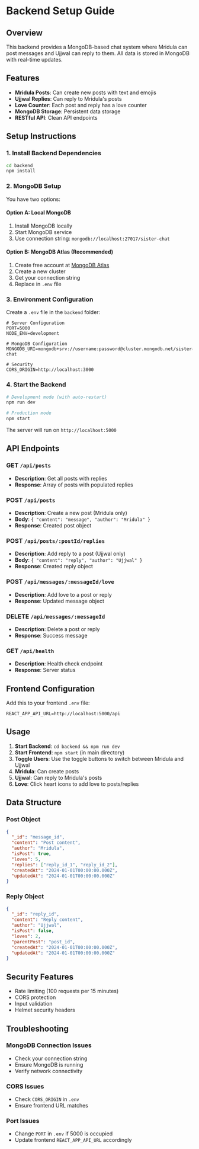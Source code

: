 # Backend Setup Guide

## Overview
This backend provides a MongoDB-based chat system where Mridula can post messages and Ujjwal can reply to them. All data is stored in MongoDB with real-time updates.

## Features
- **Mridula Posts**: Can create new posts with text and emojis
- **Ujjwal Replies**: Can reply to Mridula's posts
- **Love Counter**: Each post and reply has a love counter
- **MongoDB Storage**: Persistent data storage
- **RESTful API**: Clean API endpoints

## Setup Instructions

### 1. Install Backend Dependencies
```bash
cd backend
npm install
```

### 2. MongoDB Setup
You have two options:

#### Option A: Local MongoDB
1. Install MongoDB locally
2. Start MongoDB service
3. Use connection string: `mongodb://localhost:27017/sister-chat`

#### Option B: MongoDB Atlas (Recommended)
1. Create free account at [MongoDB Atlas](https://www.mongodb.com/atlas)
2. Create a new cluster
3. Get your connection string
4. Replace in `.env` file

### 3. Environment Configuration
Create a `.env` file in the `backend` folder:

```env
# Server Configuration
PORT=5000
NODE_ENV=development

# MongoDB Configuration
MONGODB_URI=mongodb+srv://username:password@cluster.mongodb.net/sister-chat

# Security
CORS_ORIGIN=http://localhost:3000
```

### 4. Start the Backend
```bash
# Development mode (with auto-restart)
npm run dev

# Production mode
npm start
```

The server will run on `http://localhost:5000`

## API Endpoints

### GET `/api/posts`
- **Description**: Get all posts with replies
- **Response**: Array of posts with populated replies

### POST `/api/posts`
- **Description**: Create a new post (Mridula only)
- **Body**: `{ "content": "message", "author": "Mridula" }`
- **Response**: Created post object

### POST `/api/posts/:postId/replies`
- **Description**: Add reply to a post (Ujjwal only)
- **Body**: `{ "content": "reply", "author": "Ujjwal" }`
- **Response**: Created reply object

### POST `/api/messages/:messageId/love`
- **Description**: Add love to a post or reply
- **Response**: Updated message object

### DELETE `/api/messages/:messageId`
- **Description**: Delete a post or reply
- **Response**: Success message

### GET `/api/health`
- **Description**: Health check endpoint
- **Response**: Server status

## Frontend Configuration

Add this to your frontend `.env` file:
```env
REACT_APP_API_URL=http://localhost:5000/api
```

## Usage

1. **Start Backend**: `cd backend && npm run dev`
2. **Start Frontend**: `npm start` (in main directory)
3. **Toggle Users**: Use the toggle buttons to switch between Mridula and Ujjwal
4. **Mridula**: Can create posts
5. **Ujjwal**: Can reply to Mridula's posts
6. **Love**: Click heart icons to add love to posts/replies

## Data Structure

### Post Object
```json
{
  "_id": "message_id",
  "content": "Post content",
  "author": "Mridula",
  "isPost": true,
  "loves": 5,
  "replies": ["reply_id_1", "reply_id_2"],
  "createdAt": "2024-01-01T00:00:00.000Z",
  "updatedAt": "2024-01-01T00:00:00.000Z"
}
```

### Reply Object
```json
{
  "_id": "reply_id",
  "content": "Reply content",
  "author": "Ujjwal",
  "isPost": false,
  "loves": 2,
  "parentPost": "post_id",
  "createdAt": "2024-01-01T00:00:00.000Z",
  "updatedAt": "2024-01-01T00:00:00.000Z"
}
```

## Security Features
- Rate limiting (100 requests per 15 minutes)
- CORS protection
- Input validation
- Helmet security headers

## Troubleshooting

### MongoDB Connection Issues
- Check your connection string
- Ensure MongoDB is running
- Verify network connectivity

### CORS Issues
- Check `CORS_ORIGIN` in `.env`
- Ensure frontend URL matches

### Port Issues
- Change `PORT` in `.env` if 5000 is occupied
- Update frontend `REACT_APP_API_URL` accordingly
